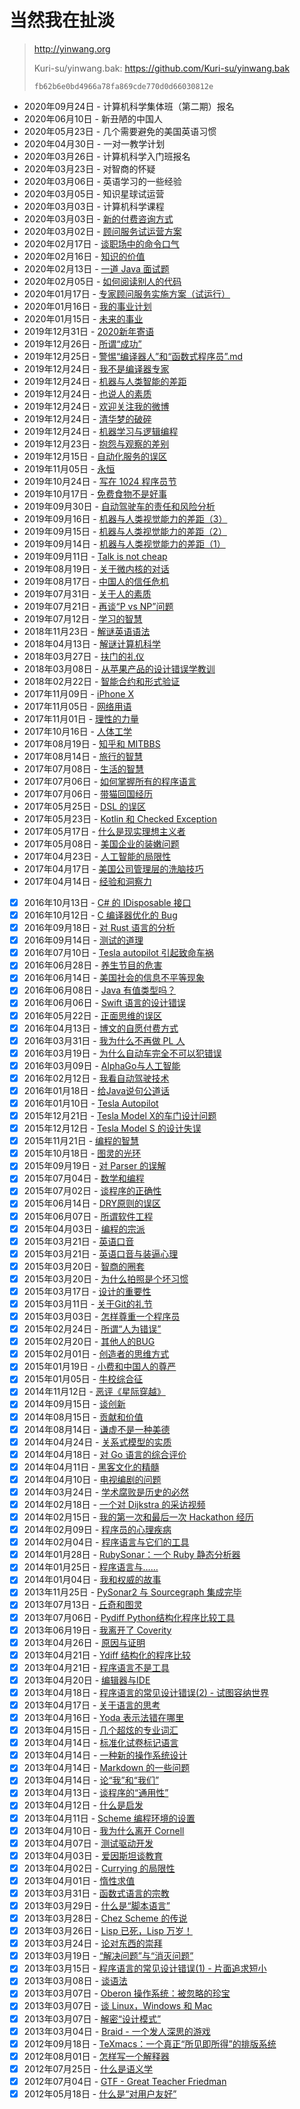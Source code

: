 # 当然我在扯淡

> <http://yinwang.org>
>
> Kuri-su/yinwang.bak: <https://github.com/Kuri-su/yinwang.bak>
>
> `fb62b6e0bd4966a78fa869cde770d0d66030812e`

- 2020年09月24日 - 计算机科学集体班（第二期）报名
- 2020年06月10日 - 新丑陋的中国人
- 2020年05月23日 - 几个需要避免的美国英语习惯
- 2020年04月30日 - 一对一教学计划
- 2020年03月26日 - 计算机科学入门班报名
- 2020年03月23日 - 对智商的怀疑
- 2020年03月06日 - 英语学习的一些经验
- 2020年03月05日 - 知识星球试运营
- 2020年03月03日 - 计算机科学课程
- 2020年03月03日 - [新的付费咨询方式](https://github.com/Kuri-su/yinwang.bak/blob/master/articles/%E6%96%B0%E7%9A%84%E4%BB%98%E8%B4%B9%E5%92%A8%E8%AF%A2%E6%96%B9%E5%BC%8F.md)
- 2020年03月02日 - [顾问服务试运营方案](https://github.com/Kuri-su/yinwang.bak/blob/master/articles/%E9%A1%BE%E9%97%AE%E6%9C%8D%E5%8A%A1%E8%AF%95%E8%BF%90%E8%90%A5%E6%96%B9%E6%A1%88.md)
- 2020年02月17日 - [谈职场中的命令口气](https://github.com/Kuri-su/yinwang.bak/blob/master/articles/%E8%B0%88%E8%81%8C%E5%9C%BA%E4%B8%AD%E7%9A%84%E5%91%BD%E4%BB%A4%E5%8F%A3%E6%B0%94.md)
- 2020年02月16日 - [知识的价值](https://github.com/Kuri-su/yinwang.bak/blob/master/articles/%E7%9F%A5%E8%AF%86%E7%9A%84%E4%BB%B7%E5%80%BC.md)
- 2020年02月13日 - [一道 Java 面试题](http://www.yinwang.org/blog-cn/2020/02/13/java-type-system)
- 2020年02月05日 - [如何阅读别人的代码](http://www.yinwang.org/blog-cn/2020/02/05/how-to-read-code)
- 2020年01月17日 - [专家顾问服务实施方案（试运行）](https://github.com/Kuri-su/yinwang.bak/blob/master/articles/%E4%B8%93%E5%AE%B6%E9%A1%BE%E9%97%AE%E6%9C%8D%E5%8A%A1%E5%AE%9E%E6%96%BD%E6%96%B9%E6%A1%88%EF%BC%88%E8%AF%95%E8%BF%90%E8%A1%8C%EF%BC%89.md)
- 2020年01月16日 - [我的事业计划](https://github.com/Kuri-su/yinwang.bak/blob/master/articles/%E6%88%91%E7%9A%84%E4%BA%8B%E4%B8%9A%E8%AE%A1%E5%88%92.md)
- 2020年01月15日 - [未来的事业](https://github.com/Kuri-su/yinwang.bak/blob/master/articles/%E6%9C%AA%E6%9D%A5%E7%9A%84%E4%BA%8B%E4%B8%9A.md)
- 2019年12月31日 - [2020新年寄语](https://github.com/Kuri-su/yinwang.bak/blob/master/articles/2020%E6%96%B0%E5%B9%B4%E5%AF%84%E8%AF%AD.md)
- 2019年12月26日 - [所谓“成功”](https://github.com/Kuri-su/yinwang.bak/blob/master/articles/%E6%89%80%E8%B0%93%E2%80%9C%E6%88%90%E5%8A%9F%E2%80%9D.md)
- 2019年12月25日 - [警惕“编译器人”和“函数式程序员”.md](https://github.com/Kuri-su/yinwang.bak/blob/master/articles/%E8%AD%A6%E6%83%95%E2%80%9C%E7%BC%96%E8%AF%91%E5%99%A8%E4%BA%BA%E2%80%9D%E5%92%8C%E2%80%9C%E5%87%BD%E6%95%B0%E5%BC%8F%E7%A8%8B%E5%BA%8F%E5%91%98%E2%80%9D.md)
- 2019年12月24日 - [我不是编译器专家](http://www.yinwang.org/blog-cn/2019/12/24/compilers)
- 2019年12月24日 - [机器与人类智能的差距](https://github.com/Kuri-su/yinwang.bak/blob/master/articles/%E6%9C%BA%E5%99%A8%E4%B8%8E%E4%BA%BA%E7%B1%BB%E6%99%BA%E8%83%BD%E7%9A%84%E5%B7%AE%E8%B7%9D.md)
- 2019年12月24日 - [也说人的素质](https://github.com/Kuri-su/yinwang.bak/blob/master/articles/%E4%B9%9F%E8%AF%B4%E4%BA%BA%E7%9A%84%E7%B4%A0%E8%B4%A8.md)
- 2019年12月24日 - [欢迎关注我的微博](https://github.com/Kuri-su/yinwang.bak/blob/master/articles/%E6%AC%A2%E8%BF%8E%E5%85%B3%E6%B3%A8%E6%88%91%E7%9A%84%E5%BE%AE%E5%8D%9A.md)
- 2019年12月24日 - [清华梦的破碎](https://github.com/Kuri-su/yinwang.bak/blob/master/articles/%E6%B8%85%E5%8D%8E%E6%A2%A6%E7%9A%84%E7%A0%B4%E7%A2%8E)
- 2019年12月24日 - [机器学习与逻辑编程](https://github.com/Kuri-su/yinwang.bak/blob/master/articles/%E6%9C%BA%E5%99%A8%E5%AD%A6%E4%B9%A0%E4%B8%8E%E9%80%BB%E8%BE%91%E7%BC%96%E7%A8%8B.md)
- 2019年12月23日 - [抱怨与观察的差别](https://github.com/Kuri-su/yinwang.bak/blob/master/articles/%E6%8A%B1%E6%80%A8%E4%B8%8E%E8%A7%82%E5%AF%9F%E7%9A%84%E5%B7%AE%E5%88%AB.md)
- 2019年12月15日 - [自动化服务的误区](https://github.com/Kuri-su/yinwang.bak/blob/master/articles/%E8%87%AA%E5%8A%A8%E5%8C%96%E6%9C%8D%E5%8A%A1%E7%9A%84%E8%AF%AF%E5%8C%BA.md)
- 2019年11月05日 - [永恒](https://github.com/Kuri-su/yinwang.bak/blob/master/articles/%E6%B0%B8%E6%81%92.md)
- 2019年10月24日 - [写在 1024 程序员节](https://github.com/Kuri-su/yinwang.bak/blob/master/articles/%E5%86%99%E5%9C%A8%201024%20%E7%A8%8B%E5%BA%8F%E5%91%98%E8%8A%82.md)
- 2019年10月17日 - [免费食物不是好事](https://github.com/Kuri-su/yinwang.bak/blob/master/articles/%E5%85%8D%E8%B4%B9%E9%A3%9F%E7%89%A9%E4%B8%8D%E6%98%AF%E5%A5%BD%E4%BA%8B.md)
- 2019年09月30日 - [自动驾驶车的责任和风险分析](https://github.com/Kuri-su/yinwang.bak/blob/master/articles/%E8%87%AA%E5%8A%A8%E9%A9%BE%E9%A9%B6%E8%BD%A6%E7%9A%84%E8%B4%A3%E4%BB%BB%E5%92%8C%E9%A3%8E%E9%99%A9%E5%88%86%E6%9E%90.md)
- 2019年09月16日 - [机器与人类视觉能力的差距（3）](http://www.yinwang.org/blog-cn/2019/09/16/machine-vs-human-3)
- 2019年09月15日 - [机器与人类视觉能力的差距（2）](http://www.yinwang.org/blog-cn/2019/09/15/machine-vs-human-2)
- 2019年09月14日 - [机器与人类视觉能力的差距（1）](http://www.yinwang.org/blog-cn/2019/09/14/machine-vs-human)
- 2019年09月11日 - [Talk is not cheap](http://www.yinwang.org/blog-cn/2019/09/11/talk-is-not-cheap)
- 2019年08月19日 - [关于微内核的对话](http://www.yinwang.org/blog-cn/2019/08/19/microkernel)
- 2019年08月17日 - [中国人的信任危机](https://github.com/Kuri-su/yinwang.bak/blob/master/articles/%E4%B8%AD%E5%9B%BD%E4%BA%BA%E7%9A%84%E4%BF%A1%E4%BB%BB%E5%8D%B1%E6%9C%BA.md)
- 2019年07月31日 - [关于人的素质](https://github.com/Kuri-su/yinwang.bak/blob/master/articles/%E5%85%B3%E4%BA%8E%E4%BA%BA%E7%9A%84%E7%B4%A0%E8%B4%A8.md)
- 2019年07月21日 - [再谈“P vs NP”问题](http://www.yinwang.org/blog-cn/2019/07/21/pnp2)
- 2019年07月12日 - [学习的智慧](http://www.yinwang.org/blog-cn/2019/07/12/learning-philosophy)
- 2018年11月23日 - [解谜英语语法](http://www.yinwang.org/blog-cn/2018/11/23/grammar)
- 2018年04月13日 - [解谜计算机科学](http://www.yinwang.org/blog-cn/2018/04/13/computer-science)
- 2018年03月27日 - [扶门的礼仪](https://github.com/Kuri-su/yinwang.bak/blob/master/articles/%E6%89%B6%E9%97%A8%E7%9A%84%E7%A4%BC%E4%BB%AA.md)
- 2018年03月08日 - [从苹果产品的设计错误学教训](https://github.com/Kuri-su/yinwang.bak/blob/master/articles/%E4%BB%8E%E8%8B%B9%E6%9E%9C%E4%BA%A7%E5%93%81%E7%9A%84%E8%AE%BE%E8%AE%A1%E9%94%99%E8%AF%AF%E5%AD%A6%E6%95%99%E8%AE%AD.md)
- 2018年02月22日 - [智能合约和形式验证](http://www.yinwang.org/blog-cn/2018/02/22/smart-contract)
- 2017年11月09日 - [iPhone X](https://github.com/Kuri-su/yinwang.bak/blob/master/articles/iPhone%20X.md)
- 2017年11月05日 - [网络用语](http://www.yinwang.org/blog-cn/2017/11/05/words)
- 2017年11月01日 - [理性的力量](http://www.yinwang.org/blog-cn/2017/11/01/power-of-reasoning)
- 2017年10月16日 - [人体工学](http://www.yinwang.org/blog-cn/2017/10/16/ergonomics)
- 2017年08月19日 - [知乎和 MITBBS](https://github.com/Kuri-su/yinwang.bak/blob/master/articles/%E7%9F%A5%E4%B9%8E%E5%92%8C%20MITBBS.md)
- 2017年08月14日 - [旅行的智慧](http://www.yinwang.org/blog-cn/2017/08/14/travel-wisdom)
- 2017年07月08日 - [生活的智慧](http://www.yinwang.org/blog-cn/2017/07/08/living-philosophy)
- 2017年07月06日 - [如何掌握所有的程序语言](http://www.yinwang.org/blog-cn/2017/07/06/master-pl)
- 2017年07月06日 - [带猫回国经历](http://www.yinwang.org/blog-cn/2017/07/06/cat-travel-china)
- 2017年05月25日 - [DSL 的误区](http://www.yinwang.org/blog-cn/2017/05/25/dsl)
- 2017年05月23日 - [Kotlin 和 Checked Exception](http://www.yinwang.org/blog-cn/2017/05/23/kotlin)
- 2017年05月17日 - [什么是现实理想主义者](http://www.yinwang.org/blog-cn/2017/05/17/practical-idealism)
- 2017年05月08日 - [美国企业的装嫩问题](https://github.com/Kuri-su/yinwang.bak/blob/master/articles/%E7%BE%8E%E5%9B%BD%E4%BC%81%E4%B8%9A%E7%9A%84%E8%A3%85%E5%AB%A9%E9%97%AE%E9%A2%98.md)
- 2017年04月23日 - [人工智能的局限性](http://www.yinwang.org/blog-cn/2017/04/23/ai)
- 2017年04月17日 - [美国公司管理层的洗脑技巧](https://github.com/Kuri-su/yinwang.bak/blob/master/articles/%E7%BE%8E%E5%9B%BD%E5%85%AC%E5%8F%B8%E7%AE%A1%E7%90%86%E5%B1%82%E7%9A%84%E6%B4%97%E8%84%91%E6%8A%80%E5%B7%A7.md)
- 2017年04月14日 - [经验和洞察力](http://www.yinwang.org/blog-cn/2017/04/14/experience-and-insight)
- [x] 2016年10月13日 - [C# 的 IDisposable 接口](http://www.yinwang.org/blog-cn/2016/10/13/c-sharp-disposable)
- [x] 2016年10月12日 - [C 编译器优化的 Bug](http://www.yinwang.org/blog-cn/2016/10/12/compiler-bug)
- [x] 2016年09月18日 - [对 Rust 语言的分析](http://www.yinwang.org/blog-cn/2016/09/18/rust)
- [x] 2016年09月14日 - [测试的道理](http://www.yinwang.org/blog-cn/2016/09/14/tests)
- [x] 2016年07月10日 - [Tesla autopilot 引起致命车祸](http://www.yinwang.org/blog-cn/2016/07/10/tesla-autopilot-fatal-crash)
- [x] 2016年06月28日 - [养生节目的危害](http://www.yinwang.org/blog-cn/2016/06/28/yangsheng)
- [x] 2016年06月14日 - [美国社会的信息不平等现象](https://github.com/Kuri-su/yinwang.bak/blob/master/articles/%E7%BE%8E%E5%9B%BD%E7%A4%BE%E4%BC%9A%E7%9A%84%E4%BF%A1%E6%81%AF%E4%B8%8D%E5%B9%B3%E7%AD%89%E7%8E%B0%E8%B1%A1.md)
- [x] 2016年06月08日 - [Java 有值类型吗？](http://www.yinwang.org/blog-cn/2016/06/08/java-value-type)
- [x] 2016年06月06日 - [Swift 语言的设计错误](http://www.yinwang.org/blog-cn/2016/06/06/swift)
- [x] 2016年05月22日 - [正面思维的误区](https://github.com/Kuri-su/yinwang.bak/blob/master/articles/%E6%AD%A3%E9%9D%A2%E6%80%9D%E7%BB%B4%E7%9A%84%E8%AF%AF%E5%8C%BA.md)
- [x] 2016年04月13日 - [博文的自愿付费方式](http://www.yinwang.org/blog-cn/2016/04/13/pay-blog)
- [x] 2016年03月31日 - [我为什么不再做 PL 人](https://github.com/Kuri-su/yinwang.bak/blob/master/articles/%E6%88%91%E4%B8%BA%E4%BB%80%E4%B9%88%E4%B8%8D%E5%86%8D%E5%81%9A%20PL%20%E4%BA%BA.md)
- [x] 2016年03月19日 - [为什么自动车完全不可以犯错误](http://www.yinwang.org/blog-cn/2016/03/19/self-driving-car-liability)
- [x] 2016年03月09日 - [AlphaGo与人工智能](http://www.yinwang.org/blog-cn/2016/03/09/alpha-go)
- [x] 2016年02月12日 - [我看自动驾驶技术](http://www.yinwang.org/blog-cn/2016/02/12/self-driving-car)
- [x] 2016年01月18日 - [给Java说句公道话](http://www.yinwang.org/blog-cn/2016/01/18/java)
- [x] 2016年01月10日 - [Tesla Autopilot](http://www.yinwang.org/blog-cn/2016/01/10/tesla-autopilot)
- [x] 2015年12月21日 - [Tesla Model X的车门设计问题](http://www.yinwang.org/blog-cn/2015/12/21/tesla-model-x)
- [x] 2015年12月12日 - [Tesla Model S 的设计失误](http://www.yinwang.org/blog-cn/2015/12/12/tesla-model-s)
- [x] 2015年11月21日 - [编程的智慧](http://www.yinwang.org/blog-cn/2015/11/21/programming-philosophy)
- [x] 2015年10月18日 - [图灵的光环](http://www.yinwang.org/blog-cn/2015/10/18/turing)
- [x] 2015年09月19日 - [对 Parser 的误解](http://www.yinwang.org/blog-cn/2015/09/19/parser)
- [x] 2015年07月04日 - [数学和编程](http://www.yinwang.org/blog-cn/2015/07/04/math)
- [x] 2015年07月02日 - [谈程序的正确性](http://www.yinwang.org/blog-cn/2015/07/02/program-correctness)
- [x] 2015年06月14日 - [DRY原则的误区](http://www.yinwang.org/blog-cn/2015/06/14/dry-principle)
- [x] 2015年06月07日 - [所谓软件工程](http://www.yinwang.org/blog-cn/2015/06/07/software-engineering)
- [x] 2015年04月03日 - [编程的宗派](http://www.yinwang.org/blog-cn/2015/04/03/paradigms)
- [x] 2015年03月21日 - [英语口音](http://www.yinwang.org/blog-cn/2015/03/21/accent)
- [x] 2015年03月21日 - [英语口音与装逼心理](https://github.com/Kuri-su/yinwang.bak/blob/master/articles/%E8%8B%B1%E8%AF%AD%E5%8F%A3%E9%9F%B3%E4%B8%8E%E8%A3%85%E9%80%BC%E5%BF%83%E7%90%86.md)
- [x] 2015年03月20日 - [智商的圈套](http://www.yinwang.org/blog-cn/2015/03/20/trap-of-intelligence)
- [x] 2015年03月20日 - [为什么拍照是个坏习惯](http://www.yinwang.org/blog-cn/2015/03/20/photograph)
- [X] 2015年03月17日 - [设计的重要性](http://www.yinwang.org/blog-cn/2015/03/17/design)
- [x] 2015年03月11日 - [关于Git的礼节](http://www.yinwang.org/blog-cn/2015/03/11/git-etiquette)
- [x] 2015年03月03日 - [怎样尊重一个程序员](http://www.yinwang.org/blog-cn/2015/03/03/how-to-respect-a-programmer)
- [x] 2015年02月24日 - [所谓“人为错误”](http://www.yinwang.org/blog-cn/2015/02/24/human-errors)
- [x] 2015年02月20日 - [其他人的BUG](http://www.yinwang.org/blog-cn/2015/02/20/other-peoples-bug)
- [x] 2015年02月01日 - [创造者的思维方式](http://www.yinwang.org/blog-cn/2015/02/01/creative-thinking)
- [x] 2015年01月19日 - [小费和中国人的尊严](http://www.yinwang.org/blog-cn/2015/01/19/tips)
- [x] 2015年01月05日 - [牛校综合征](https://github.com/Kuri-su/yinwang.bak/blob/master/articles/%E7%89%9B%E6%A0%A1%E7%BB%BC%E5%90%88%E5%BE%81.md)
- [x] 2014年11月12日 - [恶评《星际穿越》](http://www.yinwang.org/blog-cn/2014/11/12/interstellar)
- [x] 2014年09月15日 - [谈创新](https://github.com/Kuri-su/yinwang.bak/blob/master/articles/%E8%B0%88%E5%88%9B%E6%96%B0.md)
- [x] 2014年08月15日 - [贡献和价值](https://github.com/Kuri-su/yinwang.bak/blob/master/articles/%E8%B4%A1%E7%8C%AE%E5%92%8C%E4%BB%B7%E5%80%BC.md)
- [x] 2014年08月14日 - [谦虚不是一种美德](https://github.com/Kuri-su/yinwang.bak/blob/master/articles/%E8%B0%A6%E8%99%9A%E4%B8%8D%E6%98%AF%E4%B8%80%E7%A7%8D%E7%BE%8E%E5%BE%B7.md)
- [x] 2014年04月24日 - [关系式模型的实质](http://www.yinwang.org/blog-cn/2014/04/24/relational)
- [x] 2014年04月18日 - [对 Go 语言的综合评价](http://www.yinwang.org/blog-cn/2014/04/18/golang)
- [x] 2014年04月11日 - [黑客文化的精髓](https://github.com/Kuri-su/yinwang.bak/blob/master/articles/%E9%BB%91%E5%AE%A2%E6%96%87%E5%8C%96%E7%9A%84%E7%B2%BE%E9%AB%93.md)
- [x] 2014年04月10日 - [电视编剧的问题](https://github.com/Kuri-su/yinwang.bak/blob/master/articles/%E7%94%B5%E8%A7%86%E7%BC%96%E5%89%A7%E7%9A%84%E9%97%AE%E9%A2%98.md)
- [x] 2014年03月24日 - [学术腐败是历史的必然](https://github.com/Kuri-su/yinwang.bak/blob/master/articles/%E5%AD%A6%E6%9C%AF%E8%85%90%E8%B4%A5%E6%98%AF%E5%8E%86%E5%8F%B2%E7%9A%84%E5%BF%85%E7%84%B6.md)
- [x] 2014年02月18日 - [一个对 Dijkstra 的采访视频](http://www.yinwang.org/blog-cn/2014/02/18/dijkstra-interview)
- [x] 2014年02月15日 - [我的第一次和最后一次 Hackathon 经历](https://github.com/Kuri-su/yinwang.bak/blob/master/articles/%E6%88%91%E7%9A%84%E7%AC%AC%E4%B8%80%E6%AC%A1%E5%92%8C%E6%9C%80%E5%90%8E%E4%B8%80%E6%AC%A1%20Hackathon%20%E7%BB%8F%E5%8E%86.md)
- [x] 2014年02月09日 - [程序员的心理疾病](http://www.yinwang.org/blog-cn/2014/02/09/programmer-mental)
- [x] 2014年02月04日 - [程序语言与它们的工具](http://www.yinwang.org/blog-cn/2014/02/04/pl-tool)
- [x] 2014年01月28日 - [RubySonar：一个 Ruby 静态分析器](http://www.yinwang.org/blog-cn/2014/01/28/rubysonar)
- [x] 2014年01月25日 - [程序语言与……](https://github.com/Kuri-su/yinwang.bak/blob/master/articles/%E7%A8%8B%E5%BA%8F%E8%AF%AD%E8%A8%80%E4%B8%8E%E2%80%A6%E2%80%A6.md)
- [x] 2014年01月04日 - [我和权威的故事](http://www.yinwang.org/blog-cn/2014/01/04/authority)
- [x] 2013年11月25日 - [PySonar2 与 Sourcegraph 集成完毕](http://www.yinwang.org/blog-cn/2013/11/25/pysonar2-sg)
- [x] 2013年07月13日 - [丘奇和图灵](http://www.yinwang.org/blog-cn/2013/07/13/church-turing)
- [x] 2013年07月06日 - [Pydiff Python结构化程序比较工具](http://www.yinwang.org/blog-cn/2013/07/06/PyDiff-Python%E7%BB%93%E6%9E%84%E5%8C%96%E7%A8%8B%E5%BA%8F%E6%AF%94%E8%BE%83%E5%B7%A5%E5%85%B7)
- [x] 2013年06月19日 - [我离开了 Coverity](https://github.com/Kuri-su/yinwang.bak/blob/master/articles/%E6%88%91%E7%A6%BB%E5%BC%80%E4%BA%86%20Coverity.md)
- [x] 2013年04月26日 - [原因与证明](http://www.yinwang.org/blog-cn/2013/04/26/reason-and-proof)
- [x] 2013年04月21日 - [Ydiff 结构化的程序比较](http://www.yinwang.org/blog-cn/2013/04/21/ydiff-%E7%BB%93%E6%9E%84%E5%8C%96%E7%9A%84%E7%A8%8B%E5%BA%8F%E6%AF%94%E8%BE%83)
- [x] 2013年04月21日 - [程序语言不是工具](https://github.com/Kuri-su/yinwang.bak/blob/master/articles/%E7%A8%8B%E5%BA%8F%E8%AF%AD%E8%A8%80%E4%B8%8D%E6%98%AF%E5%B7%A5%E5%85%B7.md)
- [x] 2013年04月20日 - [编辑器与IDE](http://www.yinwang.org/blog-cn/2013/04/20/editor-ide)
- [x] 2013年04月18日 - [程序语言的常见设计错误(2) - 试图容纳世界](http://www.yinwang.org/blog-cn/2013/04/18/language-design-mistake2)
- [x] 2013年04月17日 - [关于语言的思考](http://www.yinwang.org/blog-cn/2013/04/17/languages)
- [x] 2013年04月16日 - [Yoda 表示法错在哪里](http://www.yinwang.org/blog-cn/2013/04/16/yoda-notation)
- [x] 2013年04月15日 - [几个超炫的专业词汇](http://www.yinwang.org/blog-cn/2013/04/15/terminology)
- [x] 2013年04月14日 - [标准化试卷标记语言](http://www.yinwang.org/blog-cn/2013/04/14/standard-exam-language)
- [x] 2013年04月14日 - [一种新的操作系统设计](http://www.yinwang.org/blog-cn/2013/04/14/os-design)
- [x] 2013年04月14日 - [Markdown 的一些问题](http://www.yinwang.org/blog-cn/2013/04/14/markdown)
- [x] 2013年04月14日 - [论“我”和“我们”](https://github.com/Kuri-su/yinwang.bak/blob/master/articles/%E8%AE%BA%E2%80%9C%E6%88%91%E2%80%9D%E5%92%8C%E2%80%9C%E6%88%91%E4%BB%AC%E2%80%9D.md)
- [x] 2013年04月13日 - [谈程序的“通用性”](http://www.yinwang.org/blog-cn/2013/04/13/generality)
- [x] 2013年04月12日 - [什么是启发](https://github.com/Kuri-su/yinwang.bak/blob/master/articles/%E4%BB%80%E4%B9%88%E6%98%AF%E5%90%AF%E5%8F%91.md)
- [x] 2013年04月11日 - [Scheme 编程环境的设置](http://www.yinwang.org/blog-cn/2013/04/11/scheme-setup)
- [x] 2013年04月10日 - [我为什么离开 Cornell](https://github.com/Kuri-su/yinwang.bak/blob/master/articles/%E6%88%91%E4%B8%BA%E4%BB%80%E4%B9%88%E7%A6%BB%E5%BC%80%20Cornell.md)
- [x] 2013年04月07日 - [测试驱动开发](http://www.yinwang.org/blog-cn/2013/04/07/test-driven-dev)
- [x] 2013年04月03日 - [爱因斯坦谈教育](https://github.com/Kuri-su/yinwang.bak/blob/master/articles/%E7%88%B1%E5%9B%A0%E6%96%AF%E5%9D%A6%E8%B0%88%E6%95%99%E8%82%B2.md)
- [x] 2013年04月02日 - [Currying 的局限性](http://www.yinwang.org/blog-cn/2013/04/02/currying)
- [x] 2013年04月01日 - [惰性求值](http://www.yinwang.org/blog-cn/2013/04/01/lazy-evaluation)
- [x] 2013年03月31日 - [函数式语言的宗教](http://www.yinwang.org/blog-cn/2013/03/31/purely-functional)
- [x] 2013年03月29日 - [什么是“脚本语言”](http://www.yinwang.org/blog-cn/2013/03/29/scripting-language)
- [x] 2013年03月28日 - [Chez Scheme 的传说](http://www.yinwang.org/blog-cn/2013/03/28/chez-scheme)
- [x] 2013年03月26日 - [Lisp 已死，Lisp 万岁！](http://www.yinwang.org/blog-cn/2013/03/26/lisp-dead-alive)
- [x] 2013年03月24日 - [论对东西的崇拜](http://www.yinwang.org/blog-cn/2013/03/24/tools)
- [x] 2013年03月19日 - [“解决问题”与“消灭问题”](http://www.yinwang.org/blog-cn/2013/03/19/eliminate-problems)
- [x] 2013年03月15日 - [程序语言的常见设计错误(1) - 片面追求短小](http://www.yinwang.org/blog-cn/2013/03/15/language-design-mistake1)
- [x] 2013年03月08日 - [谈语法](http://www.yinwang.org/blog-cn/2013/03/08/on-syntax)
- [x] 2013年03月07日 - [Oberon 操作系统：被忽略的珍宝](http://www.yinwang.org/blog-cn/2013/03/07/oberon)
- [x] 2013年03月07日 - [谈 Linux，Windows 和 Mac](http://www.yinwang.org/blog-cn/2013/03/07/linux-windows-mac)
- [x] 2013年03月07日 - [解密“设计模式”](http://www.yinwang.org/blog-cn/2013/03/07/design-patterns)
- [x] 2013年03月04日 - [Braid - 一个发人深思的游戏](http://www.yinwang.org/blog-cn/2013/03/04/braid)
- [x] 2012年09月18日 - [TeXmacs：一个真正“所见即所得”的排版系统](http://www.yinwang.org/blog-cn/2012/09/18/texmacs)
- [x] 2012年08月01日 - [怎样写一个解释器](http://www.yinwang.org/blog-cn/2012/08/01/interpreter)
- [x] 2012年07月25日 - [什么是语义学](http://www.yinwang.org/blog-cn/2012/07/25/semantics)
- [x] 2012年07月04日 - [GTF - Great Teacher Friedman](http://www.yinwang.org/blog-cn/2012/07/04/dan-friedman)
- [x] 2012年05月18日 - [什么是“对用户友好”](http://www.yinwang.org/blog-cn/2012/05/18/user-friendliness)
